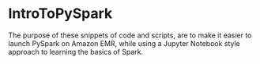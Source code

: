# IntroToPySpark

The purpose of these snippets of code and scripts, are to make it easier to launch PySpark on Amazon EMR, while using a Jupyter Notebook style approach to learning the basics of Spark.
